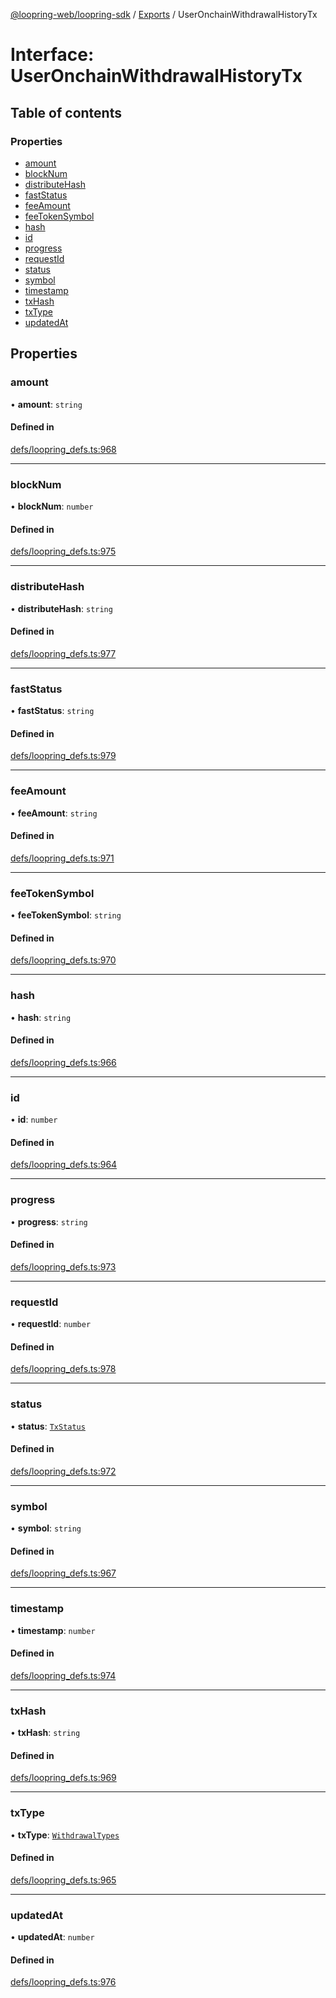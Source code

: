 [@loopring-web/loopring-sdk](../README.md) / [Exports](../modules.md) / UserOnchainWithdrawalHistoryTx

# Interface: UserOnchainWithdrawalHistoryTx

## Table of contents

### Properties

- [amount](UserOnchainWithdrawalHistoryTx.md#amount)
- [blockNum](UserOnchainWithdrawalHistoryTx.md#blocknum)
- [distributeHash](UserOnchainWithdrawalHistoryTx.md#distributehash)
- [fastStatus](UserOnchainWithdrawalHistoryTx.md#faststatus)
- [feeAmount](UserOnchainWithdrawalHistoryTx.md#feeamount)
- [feeTokenSymbol](UserOnchainWithdrawalHistoryTx.md#feetokensymbol)
- [hash](UserOnchainWithdrawalHistoryTx.md#hash)
- [id](UserOnchainWithdrawalHistoryTx.md#id)
- [progress](UserOnchainWithdrawalHistoryTx.md#progress)
- [requestId](UserOnchainWithdrawalHistoryTx.md#requestid)
- [status](UserOnchainWithdrawalHistoryTx.md#status)
- [symbol](UserOnchainWithdrawalHistoryTx.md#symbol)
- [timestamp](UserOnchainWithdrawalHistoryTx.md#timestamp)
- [txHash](UserOnchainWithdrawalHistoryTx.md#txhash)
- [txType](UserOnchainWithdrawalHistoryTx.md#txtype)
- [updatedAt](UserOnchainWithdrawalHistoryTx.md#updatedat)

## Properties

### amount

• **amount**: `string`

#### Defined in

[defs/loopring_defs.ts:968](https://github.com/Loopring/loopring_sdk/blob/a4b843d/src/defs/loopring_defs.ts#L968)

___

### blockNum

• **blockNum**: `number`

#### Defined in

[defs/loopring_defs.ts:975](https://github.com/Loopring/loopring_sdk/blob/a4b843d/src/defs/loopring_defs.ts#L975)

___

### distributeHash

• **distributeHash**: `string`

#### Defined in

[defs/loopring_defs.ts:977](https://github.com/Loopring/loopring_sdk/blob/a4b843d/src/defs/loopring_defs.ts#L977)

___

### fastStatus

• **fastStatus**: `string`

#### Defined in

[defs/loopring_defs.ts:979](https://github.com/Loopring/loopring_sdk/blob/a4b843d/src/defs/loopring_defs.ts#L979)

___

### feeAmount

• **feeAmount**: `string`

#### Defined in

[defs/loopring_defs.ts:971](https://github.com/Loopring/loopring_sdk/blob/a4b843d/src/defs/loopring_defs.ts#L971)

___

### feeTokenSymbol

• **feeTokenSymbol**: `string`

#### Defined in

[defs/loopring_defs.ts:970](https://github.com/Loopring/loopring_sdk/blob/a4b843d/src/defs/loopring_defs.ts#L970)

___

### hash

• **hash**: `string`

#### Defined in

[defs/loopring_defs.ts:966](https://github.com/Loopring/loopring_sdk/blob/a4b843d/src/defs/loopring_defs.ts#L966)

___

### id

• **id**: `number`

#### Defined in

[defs/loopring_defs.ts:964](https://github.com/Loopring/loopring_sdk/blob/a4b843d/src/defs/loopring_defs.ts#L964)

___

### progress

• **progress**: `string`

#### Defined in

[defs/loopring_defs.ts:973](https://github.com/Loopring/loopring_sdk/blob/a4b843d/src/defs/loopring_defs.ts#L973)

___

### requestId

• **requestId**: `number`

#### Defined in

[defs/loopring_defs.ts:978](https://github.com/Loopring/loopring_sdk/blob/a4b843d/src/defs/loopring_defs.ts#L978)

___

### status

• **status**: [`TxStatus`](../enums/TxStatus.md)

#### Defined in

[defs/loopring_defs.ts:972](https://github.com/Loopring/loopring_sdk/blob/a4b843d/src/defs/loopring_defs.ts#L972)

___

### symbol

• **symbol**: `string`

#### Defined in

[defs/loopring_defs.ts:967](https://github.com/Loopring/loopring_sdk/blob/a4b843d/src/defs/loopring_defs.ts#L967)

___

### timestamp

• **timestamp**: `number`

#### Defined in

[defs/loopring_defs.ts:974](https://github.com/Loopring/loopring_sdk/blob/a4b843d/src/defs/loopring_defs.ts#L974)

___

### txHash

• **txHash**: `string`

#### Defined in

[defs/loopring_defs.ts:969](https://github.com/Loopring/loopring_sdk/blob/a4b843d/src/defs/loopring_defs.ts#L969)

___

### txType

• **txType**: [`WithdrawalTypes`](../enums/WithdrawalTypes.md)

#### Defined in

[defs/loopring_defs.ts:965](https://github.com/Loopring/loopring_sdk/blob/a4b843d/src/defs/loopring_defs.ts#L965)

___

### updatedAt

• **updatedAt**: `number`

#### Defined in

[defs/loopring_defs.ts:976](https://github.com/Loopring/loopring_sdk/blob/a4b843d/src/defs/loopring_defs.ts#L976)
